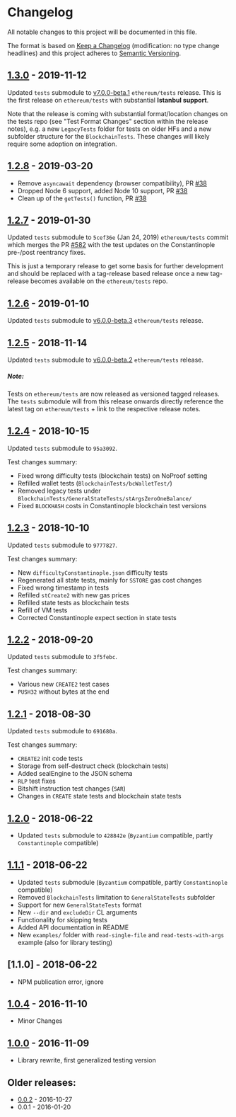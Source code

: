 # Changelog
All notable changes to this project will be documented in this file.

The format is based on [Keep a Changelog](http://keepachangelog.com/en/1.0.0/) 
(modification: no type change headlines) and this project adheres to 
[Semantic Versioning](http://semver.org/spec/v2.0.0.html).


## [1.3.0] - 2019-11-12
Updated ``tests`` submodule to [v7.0.0-beta.1](https://github.com/ethereum/tests/releases/tag/v7.0.0-beta.1) ``ethereum/tests`` release. This is the first release on
`ethereum/tests` with substantial **Istanbul support**.

Note that the release is coming with substantial format/location changes on the
tests repo (see "Test Format Changes" section within the release notes), e.g.
a new `LegacyTests` folder for tests on older HFs and a new subfolder structure
for the `BlockchainTests`. These changes will likely require some adoption on
integration.

[1.3.0]: https://github.com/ethereumjs/ethereumjs-testing/compare/v1.2.8...v1.3.0

## [1.2.8] - 2019-03-20
- Remove ``asyncawait`` dependency (browser compatibility),
  PR [#38](https://github.com/ethereumjs/ethereumjs-testing/pull/38)
- Dropped Node 6 support, added Node 10 support,
  PR [#38](https://github.com/ethereumjs/ethereumjs-testing/pull/38)
- Clean up of the ``getTests()`` function, 
  PR [#38](https://github.com/ethereumjs/ethereumjs-testing/pull/38)

[1.2.8]: https://github.com/ethereumjs/ethereumjs-testing/compare/v1.2.7...v1.2.8

## [1.2.7] - 2019-01-30
Updated ``tests`` submodule to `5cef36e` (Jan 24, 2019) ``ethereum/tests`` commit
which merges the PR [#582](https://github.com/ethereum/tests/pull/582)
with the test updates on the Constantinople pre-/post reentrancy fixes.

This is just a temporary release to get some basis for further development
and should be replaced with a tag-release based release once a new
tag-release becomes available on the `ethereum/tests` repo.

[1.2.7]: https://github.com/ethereumjs/ethereumjs-testing/compare/v1.2.6...v1.2.7

## [1.2.6] - 2019-01-10
Updated ``tests`` submodule to [v6.0.0-beta.3](https://github.com/ethereum/tests/releases/tag/v6.0.0-beta.3) ``ethereum/tests`` release.

[1.2.6]: https://github.com/ethereumjs/ethereumjs-testing/compare/v1.2.5...v1.2.6

## [1.2.5] - 2018-11-14
Updated ``tests`` submodule to [v6.0.0-beta.2](https://github.com/ethereum/tests/releases/tag/v6.0.0-beta.2) ``ethereum/tests`` release.

##### Note:
Tests on ``ethereum/tests`` are now released as versioned tagged releases. The ``tests`` submodule will from this release onwards directly reference the
latest tag on ``ethereum/tests`` + link to the respective release notes.

[1.2.5]: https://github.com/ethereumjs/ethereumjs-testing/compare/v1.2.4...v1.2.5

## [1.2.4] - 2018-10-15
Updated ``tests`` submodule to ``95a3092``.

Test changes summary:
- Fixed wrong difficulty tests (blockchain tests) on NoProof setting
- Refilled wallet tests (``BlockchainTests/bcWalletTest/``)
- Removed legacy tests under ``BlockchainTests/GeneralStateTests/stArgsZeroOneBalance/``
- Fixed ``BLOCKHASH`` costs in Constantinople blockchain test versions

[1.2.4]: https://github.com/ethereumjs/ethereumjs-testing/compare/v1.2.3...v1.2.4

## [1.2.3] - 2018-10-10
Updated ``tests`` submodule to ``9777827``.

Test changes summary:
- New ``difficultyConstantinople.json`` difficulty tests
- Regenerated all state tests, mainly for ``SSTORE`` gas cost changes
- Fixed wrong timestamp in tests
- Refilled ``stCreate2`` with new gas prices
- Refilled state tests as blockchain tests
- Refill of VM tests
- Corrected Constantinople expect section in state tests

[1.2.3]: https://github.com/ethereumjs/ethereumjs-testing/compare/v1.2.2...v1.2.3

## [1.2.2] - 2018-09-20
Updated ``tests`` submodule to ``3f5febc``.

Test changes summary:
- Various new ``CREATE2`` test cases
- ``PUSH32`` without bytes at the end

[1.2.2]: https://github.com/ethereumjs/ethereumjs-testing/compare/v1.2.1...v1.2.2

## [1.2.1] - 2018-08-30
Updated ``tests`` submodule to ``691680a``.

Test changes summary:
- ``CREATE2`` init code tests
- Storage from self-destruct check (blockchain tests)
- Added sealEngine to the JSON schema
- ``RLP`` test fixes
- Bitshift instruction test changes (``SAR``)
- Changes in ``CREATE`` state tests and blockchain state tests

[1.2.1]: https://github.com/ethereumjs/ethereumjs-testing/compare/v1.2.0...v1.2.1

## [1.2.0] - 2018-06-22
- Updated ``tests`` submodule to ``428842e`` (``Byzantium`` compatible, partly ``Constantinople`` compatible)

[1.2.0]: https://github.com/ethereumjs/ethereumjs-testing/compare/v1.1.1...v1.2.0

## [1.1.1] - 2018-06-22
- Updated ``tests`` submodule (``Byzantium`` compatible, partly ``Constantinople`` compatible)
- Removed ``BlockchainTests`` limitation to ``GeneralStateTests`` subfolder
- Support for new ``GeneralStateTests`` format
- New ``--dir`` and ``excludeDir`` CL arguments
- Functionality for skipping tests
- Added API documentation in README
- New ``examples/`` folder with ``read-single-file`` and ``read-tests-with-args`` example
  (also for library testing)

[1.1.1]: https://github.com/ethereumjs/ethereumjs-testing/compare/v1.0.4...v1.1.1

## [1.1.0] - 2018-06-22

- NPM publication error, ignore

## [1.0.4] - 2016-11-10
- Minor Changes

[1.0.4]: https://github.com/ethereumjs/ethereumjs-testing/compare/v1.0.0...v1.0.4

## [1.0.0] - 2016-11-09
- Library rewrite, first generalized testing version

[1.0.0]: https://github.com/ethereumjs/ethereumjs-testing/compare/v0.0.2...v1.0.0


## Older releases:

- [0.0.2](https://github.com/ethereumjs/ethereumjs-testing/compare/v0.0.1...v0.0.2) - 2016-10-27
- 0.0.1 - 2016-01-20


